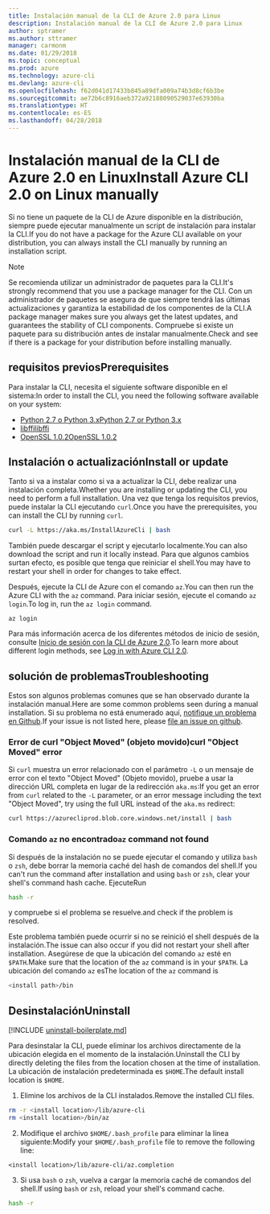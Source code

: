```yaml
---
title: Instalación manual de la CLI de Azure 2.0 para Linux
description: Instalación manual de la CLI de Azure 2.0 para Linux
author: sptramer
ms.author: sttramer
manager: carmonm
ms.date: 01/29/2018
ms.topic: conceptual
ms.prod: azure
ms.technology: azure-cli
ms.devlang: azure-cli
ms.openlocfilehash: f62d041d17433b845a89dfa009a74b3d8cf6b3be
ms.sourcegitcommit: ae72b6c8916aeb372a92188090529037e63930ba
ms.translationtype: HT
ms.contentlocale: es-ES
ms.lasthandoff: 04/28/2018
---
```

# <a name="install-azure-cli-20-on-linux-manually"></a><span data-ttu-id="15c79-103">Instalación manual de la CLI de Azure 2.0 en Linux</span><span class="sxs-lookup"><span data-stu-id="15c79-103">Install Azure CLI 2.0 on Linux manually</span></span>

<span data-ttu-id="15c79-104">Si no tiene un paquete de la CLI de Azure disponible en la distribución, siempre puede ejecutar manualmente un script de instalación para instalar la CLI.</span><span class="sxs-lookup"><span data-stu-id="15c79-104">If you do not have a package for the Azure CLI available on your distribution, you can always install the CLI manually by running an installation script.</span></span>

> [!NOTE]
> <span data-ttu-id="15c79-105">Se recomienda utilizar un administrador de paquetes para la CLI.</span><span class="sxs-lookup"><span data-stu-id="15c79-105">It's strongly recommend that you use a package manager for the CLI.</span></span> <span data-ttu-id="15c79-106">Con un administrador de paquetes se asegura de que siempre tendrá las últimas actualizaciones y garantiza la estabilidad de los componentes de la CLI.</span><span class="sxs-lookup"><span data-stu-id="15c79-106">A package manager makes sure you always get the latest updates, and guarantees the stability of CLI components.</span></span> <span data-ttu-id="15c79-107">Compruebe si existe un paquete para su distribución antes de instalar manualmente.</span><span class="sxs-lookup"><span data-stu-id="15c79-107">Check and see if there is a package for your distribution before installing manually.</span></span>

## <a name="prerequisites"></a><span data-ttu-id="15c79-108">requisitos previos</span><span class="sxs-lookup"><span data-stu-id="15c79-108">Prerequisites</span></span>

<span data-ttu-id="15c79-109">Para instalar la CLI, necesita el siguiente software disponible en el sistema:</span><span class="sxs-lookup"><span data-stu-id="15c79-109">In order to install the CLI, you need the following software available on your system:</span></span>

* [<span data-ttu-id="15c79-110">Python 2.7 o Python 3.x</span><span class="sxs-lookup"><span data-stu-id="15c79-110">Python 2.7 or Python 3.x</span></span>](https://www.python.org/downloads/)
* [<span data-ttu-id="15c79-111">libffi</span><span class="sxs-lookup"><span data-stu-id="15c79-111">libffi</span></span>](https://sourceware.org/libffi/)
* [<span data-ttu-id="15c79-112">OpenSSL 1.0.2</span><span class="sxs-lookup"><span data-stu-id="15c79-112">OpenSSL 1.0.2</span></span>](https://www.openssl.org/source/)

## <a name="install-or-update"></a><span data-ttu-id="15c79-113">Instalación o actualización</span><span class="sxs-lookup"><span data-stu-id="15c79-113">Install or update</span></span>

<span data-ttu-id="15c79-114">Tanto si va a instalar como si va a actualizar la CLI, debe realizar una instalación completa.</span><span class="sxs-lookup"><span data-stu-id="15c79-114">Whether you are installing or updating the CLI, you need to perform a full installation.</span></span> <span data-ttu-id="15c79-115">Una vez que tenga los requisitos previos, puede instalar la CLI ejecutando `curl`.</span><span class="sxs-lookup"><span data-stu-id="15c79-115">Once you have the prerequisites, you can install the CLI by running `curl`.</span></span>

```bash
curl -L https://aka.ms/InstallAzureCli | bash
```

<span data-ttu-id="15c79-116">También puede descargar el script y ejecutarlo localmente.</span><span class="sxs-lookup"><span data-stu-id="15c79-116">You can also download the script and run it locally instead.</span></span> <span data-ttu-id="15c79-117">Para que algunos cambios surtan efecto, es posible que tenga que reiniciar el shell.</span><span class="sxs-lookup"><span data-stu-id="15c79-117">You may have to restart your shell in order for changes to take effect.</span></span> 

<span data-ttu-id="15c79-118">Después, ejecute la CLI de Azure con el comando `az`.</span><span class="sxs-lookup"><span data-stu-id="15c79-118">You can then run the Azure CLI with the `az` command.</span></span> <span data-ttu-id="15c79-119">Para iniciar sesión, ejecute el comando `az login`.</span><span class="sxs-lookup"><span data-stu-id="15c79-119">To log in, run the `az login` command.</span></span>

```azurecli
az login
```

<span data-ttu-id="15c79-120">Para más información acerca de los diferentes métodos de inicio de sesión, consulte [Inicio de sesión con la CLI de Azure 2.0](authenticate-azure-cli.md).</span><span class="sxs-lookup"><span data-stu-id="15c79-120">To learn more about different login methods, see [Log in with Azure CLI 2.0](authenticate-azure-cli.md).</span></span>

## <a name="troubleshooting"></a><span data-ttu-id="15c79-121">solución de problemas</span><span class="sxs-lookup"><span data-stu-id="15c79-121">Troubleshooting</span></span>

<span data-ttu-id="15c79-122">Estos son algunos problemas comunes que se han observado durante la instalación manual.</span><span class="sxs-lookup"><span data-stu-id="15c79-122">Here are some common problems seen during a manual installation.</span></span> <span data-ttu-id="15c79-123">Si su problema no está enumerado aquí, [notifique un problema en Github](https://github.com/Azure/azure-cli/issues).</span><span class="sxs-lookup"><span data-stu-id="15c79-123">If your issue is not listed here, please [file an issue on github](https://github.com/Azure/azure-cli/issues).</span></span>
### <a name="curl-object-moved-error"></a><span data-ttu-id="15c79-124">Error de curl "Object Moved" (objeto movido)</span><span class="sxs-lookup"><span data-stu-id="15c79-124">curl "Object Moved" error</span></span>

<span data-ttu-id="15c79-125">Si `curl` muestra un error relacionado con el parámetro `-L` o un mensaje de error con el texto "Object Moved" (Objeto movido), pruebe a usar la dirección URL completa en lugar de la redirección `aka.ms`:</span><span class="sxs-lookup"><span data-stu-id="15c79-125">If you get an error from `curl` related to the `-L` parameter, or an error message including the text "Object Moved", try using the full URL instead of the `aka.ms` redirect:</span></span>

```bash
curl https://azurecliprod.blob.core.windows.net/install | bash
```

### <a name="az-command-not-found"></a><span data-ttu-id="15c79-126">Comando `az` no encontrado</span><span class="sxs-lookup"><span data-stu-id="15c79-126">`az` command not found</span></span>

<span data-ttu-id="15c79-127">Si después de la instalación no se puede ejecutar el comando y utiliza `bash` o `zsh`, debe borrar la memoria caché del hash de comandos del shell.</span><span class="sxs-lookup"><span data-stu-id="15c79-127">If you can't run the command after installation and using `bash` or `zsh`, clear your shell's command hash cache.</span></span> <span data-ttu-id="15c79-128">Ejecute</span><span class="sxs-lookup"><span data-stu-id="15c79-128">Run</span></span>

```bash
hash -r
```

<span data-ttu-id="15c79-129">y compruebe si el problema se resuelve.</span><span class="sxs-lookup"><span data-stu-id="15c79-129">and check if the problem is resolved.</span></span>

<span data-ttu-id="15c79-130">Este problema también puede ocurrir si no se reinició el shell después de la instalación.</span><span class="sxs-lookup"><span data-stu-id="15c79-130">The issue can also occur if you did not restart your shell after installation.</span></span> <span data-ttu-id="15c79-131">Asegúrese de que la ubicación del comando `az` esté en `$PATH`.</span><span class="sxs-lookup"><span data-stu-id="15c79-131">Make sure that the location of the `az` command is in your `$PATH`.</span></span> <span data-ttu-id="15c79-132">La ubicación del comando `az` es</span><span class="sxs-lookup"><span data-stu-id="15c79-132">The location of the `az` command is</span></span>

```bash
<install path>/bin
```

## <a name="uninstall"></a><span data-ttu-id="15c79-133">Desinstalación</span><span class="sxs-lookup"><span data-stu-id="15c79-133">Uninstall</span></span>

[!INCLUDE [uninstall-boilerplate.md](includes/uninstall-boilerplate.md)]

<span data-ttu-id="15c79-134">Para desinstalar la CLI, puede eliminar los archivos directamente de la ubicación elegida en el momento de la instalación.</span><span class="sxs-lookup"><span data-stu-id="15c79-134">Uninstall the CLI by directly deleting the files from the location chosen at the time of installation.</span></span> <span data-ttu-id="15c79-135">La ubicación de instalación predeterminada es `$HOME`.</span><span class="sxs-lookup"><span data-stu-id="15c79-135">The default install location is `$HOME`.</span></span>

1. <span data-ttu-id="15c79-136">Elimine los archivos de la CLI instalados.</span><span class="sxs-lookup"><span data-stu-id="15c79-136">Remove the installed CLI files.</span></span>

  ```bash
  rm -r <install location>/lib/azure-cli
  rm <install location>/bin/az
  ```
2. <span data-ttu-id="15c79-137">Modifique el archivo `$HOME/.bash_profile` para eliminar la línea siguiente:</span><span class="sxs-lookup"><span data-stu-id="15c79-137">Modify your `$HOME/.bash_profile` file to remove the following line:</span></span>

  ```
  <install location>/lib/azure-cli/az.completion
  ```

3. <span data-ttu-id="15c79-138">Si usa `bash` o `zsh`, vuelva a cargar la memoria caché de comandos del shell.</span><span class="sxs-lookup"><span data-stu-id="15c79-138">If using `bash` or `zsh`, reload your shell's command cache.</span></span>

  ```bash
  hash -r
  ```
